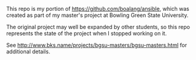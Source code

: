 This repo is my portion of https://github.com/boalang/ansible, which was created as part of my master's project at Bowling Green State University.

The original project may well be expanded by other students, so this repo represents the state of the project when I stopped working on it.

See http://www.bks.name/projects/bgsu-masters/bgsu-masters.html for additional details.
